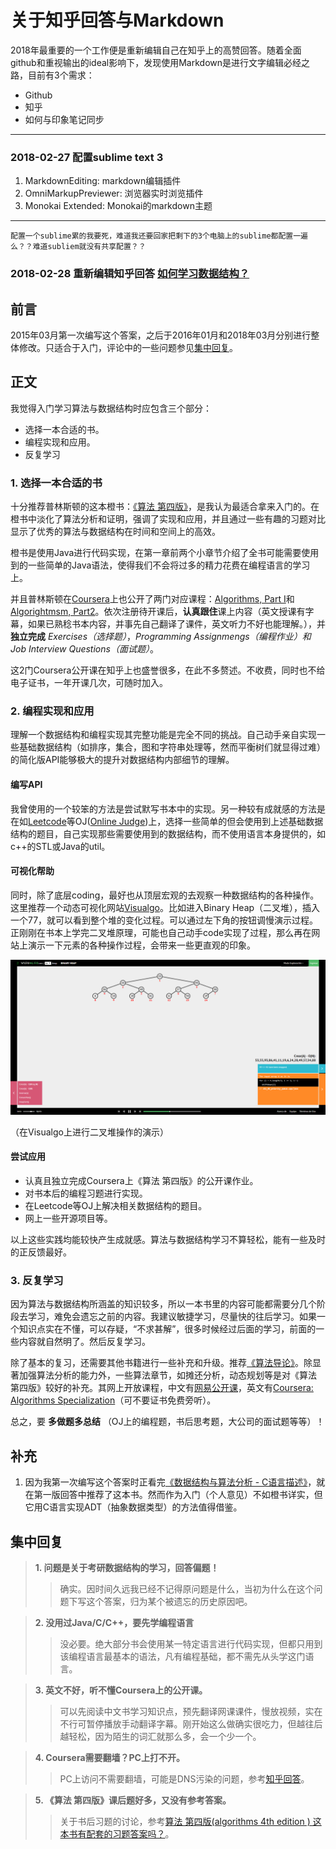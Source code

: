 # 关于知乎回答与Markdown

2018年最重要的一个工作便是重新编辑自己在知乎上的高赞回答。随着全面github和重视输出的ideal影响下，发现使用Markdown是进行文字编辑必经之路，目前有3个需求：

* Github
* 知乎
* 如何与印象笔记同步

****

### 2018-02-27 配置sublime text 3

1. MarkdownEditing: markdown编辑插件
2. OmniMarkupPreviewer: 浏览器实时浏览插件
3. Monokai Extended: Monokai的markdown主题
 
****

```
配置一个sublime累的我要死，难道我还要回家把剩下的3个电脑上的sublime都配置一遍么？？难道subliem就没有共享配置？？
```

### 2018-02-28 重新编辑知乎回答 [如何学习数据结构？](https://www.zhihu.com/question/21318658/answer/42690576)

## 前言 ##

2015年03月第一次编写这个答案，之后于2016年01月和2018年03月分别进行整体修改。只适合于入门，评论中的一些问题参见[集中回复](#集中回复)。

## 正文 ##

我觉得入门学习算法与数据结构时应包含三个部分：

* 选择一本合适的书。
* 编程实现和应用。
* 反复学习


### 1. 选择一本合适的书 ###

十分推荐普林斯顿的这本橙书：[《算法 第四版》](https://algs4.cs.princeton.edu/home/)，是我认为最适合拿来入门的。在橙书中淡化了算法分析和证明，强调了实现和应用，并且通过一些有趣的习题对比显示了优秀的算法与数据结构在时间和空间上的高效。

橙书是使用Java进行代码实现，在第一章前两个小章节介绍了全书可能需要使用到的一些简单的Java语法，使得我们不会将过多的精力花费在编程语言的学习上。

并且普林斯顿在[Coursera](https://www.coursera.org/)上也公开了两门对应课程：[Algorithms, Part I](https://www.coursera.org/learn/algorithms-part1)和[Algorightmsm, Part2](https://www.coursera.org/learn/algorithms-part2)。依次注册待开课后，**认真跟住**课上内容（英文授课有字幕，如果已熟稔书本内容，并事先自己翻译了课件，英文听力不好也能理解。），并**独立完成** *Exercises（选择题）*，*Programming Assignmengs（编程作业）*和*Job Interview Questions（面试题）*。

这2门Coursera公开课在知乎上也盛誉很多，在此不多赘述。不收费，同时也不给电子证书，一年开课几次，可随时加入。

### 2. 编程实现和应用 ###

理解一个数据结构和编程实现其完整功能是完全不同的挑战。自己动手亲自实现一些基础数据结构（如排序，集合，图和字符串处理等，然而平衡树们就显得过难）的简化版API能够极大的提升对数据结构内部细节的理解。

#### 编写API ####

我曾使用的一个较笨的方法是尝试默写书本中的实现。另一种较有成就感的方法是在如[Leetcode](https://leetcode.com)等OJ([Online Judge](https://baike.baidu.com/item/Online%20Judge/2397914?fr=aladdin))上，选择一些简单的但会使用到上述基础数据结构的题目，自己实现那些需要使用到的数据结构，而不使用语言本身提供的，如c++的STL或Java的util。

#### 可视化帮助 ####

同时，除了底层coding，最好也从顶层宏观的去观察一种数据结构的各种操作。这里推荐一个动态可视化网站[Visualgo](https://visualgo.net/en)。比如进入Binary Heap（二叉堆），插入一个77，就可以看到整个堆的变化过程。可以通过左下角的按钮调慢演示过程。正刚刚在书本上学完二叉堆原理，可能也自己动手code实现了过程，那么再在网站上演示一下元素的各种操作过程，会带来一些更直观的印象。

![Visualgo: Binary Heap](https://github.com/xfmeng17/zhihu/blob/master/HowToLearnDS/visualgo.png?raw=true)

（在Visualgo上进行二叉堆操作的演示）

#### 尝试应用 ####

* 认真且独立完成Coursera上《算法 第四版》的公开课作业。
* 对书本后的编程习题进行实现。
* 在Leetcode等OJ上解决相关数据结构的题目。
* 网上一些开源项目等。

以上这些实践均能较快产生成就感。算法与数据结构学习不算轻松，能有一些及时的正反馈最好。

### 3. 反复学习 ###

因为算法与数据结构所涵盖的知识较多，所以一本书里的内容可能都需要分几个阶段去学习，难免会遗忘之前的内容。我建议敏捷学习，尽量快的往后学习。如果一个知识点实在不懂，可以存疑，“不求甚解”，很多时候经过后面的学习，前面的一些内容就自然明了。然后反复学习。


除了基本的复习，还需要其他书籍进行一些补充和升级。推荐[《算法导论》](https://mitpress.mit.edu/books/introduction-algorithms)。除显著加强算法分析的能力外，一些算法章节，如摊还分析，动态规划等是对《算法 第四版》较好的补充。其网上开放课程，中文有[网易公开课](http://open.163.com/special/opencourse/algorithms.html)，英文有[Coursera: Algorithms Specialization](https://www.coursera.org/specializations/algorithms)（可不要证书免费旁听）。

总之，要 **多做题多总结** （OJ上的编程题，书后思考题，大公司的面试题等等）！

## 补充 ##

1. 因为我第一次编写这个答案时正看完[《数据结构与算法分析 - C语言描述》](https://book.douban.com/subject/1139426/)，就在第一版回答中推荐了这本书。然而作为入门（个人意见）不如橙书详实，但它用C语言实现ADT（抽象数据类型）的方法值得借鉴。

## 集中回复 ##


>  __1. 问题是关于考研数据结构的学习，回答偏题！__
>> 确实。因时间久远我已经不记得原问题是什么，当初为什么在这个问题下写这个答案，归为某个被遗忘的历史原因吧。


>  __2. 没用过Java/C/C++，要先学编程语言__
>> 没必要。绝大部分书会使用某一特定语言进行代码实现，但都只用到该编程语言最基本的语法，凡有编程基础，都不需先从头学这门语言。


>  __3. 英文不好，听不懂Coursera上的公开课。__
>> 可以先阅读中文书学习知识点，预先翻译网课课件，慢放视频，实在不行可暂停播放手动翻译字幕。刚开始这么做确实很吃力，但越往后越轻松，因为陌生的词汇就那么多，会一个少一个。


>  __4. Coursera需要翻墙？PC上打不开。__
>> PC上访问不需要翻墙，可能是DNS污染的问题，参考[知乎回答](https://www.zhihu.com/question/29433255)。


> __5. 《算法 第四版》课后题好多，又没有参考答案。__
>> 关于书后习题的讨论，参考[算法 第四版(algorithms 4th edition ) 这本书有配套的习题答案吗？](https://www.zhihu.com/question/27876056/answer/64157598)。


